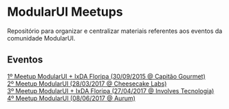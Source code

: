 # ModularUI Meetups

Repositório para organizar e centralizar materiais referentes aos eventos da comunidade ModularUI.

## Eventos

[1º Meetup ModularUI + IxDA Floripa (30/09/2015 @ Capitão Gourmet)](meetup-2015-09-30.md)  
[2º Meetup ModularUI (28/03/2017 @ Cheesecake Labs)](meetup-2017-03-28.md)  
[3º Meetup ModularUI + IxDA Floripa (27/04/2017 @ Involves Tecnologia)](meetup-2017-04-27.md)  
[4º Meetup ModularUI (08/06/2017 @ Aurum)](meetup-2017-06-08.md)
